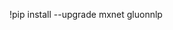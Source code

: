 <!-- ! pip install git+https://git@github.com/SKTBrain/KoBERT.git@master -->
!pip install --upgrade mxnet gluonnlp